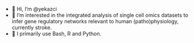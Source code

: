 - 👋 Hi, I’m @yekazci
- 👀 I’m interested in the integrated analysis of single cell omics datasets to infer gene regulatory networks relevant to human (patho)physiology, currently stroke.
- 🌱 I primarily use Bash, R and Python. 
  
<!---
yekazci/yekazci is a ✨ special ✨ repository because its `README.md` (this file) appears on your GitHub profile.
You can click the Preview link to take a look at your changes.
--->
